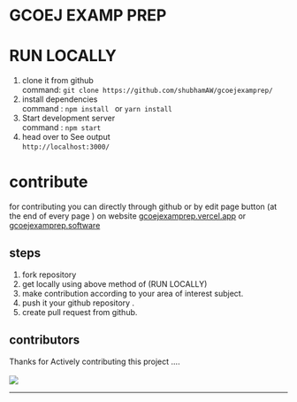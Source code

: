 # GCOEJ EXAMP PREP

# RUN LOCALLY 
1. clone it from github<br>command: ```git clone https://github.com/shubhamAW/gcoejexamprep/```
2. install dependencies <br> command : ```npm install ``` or ```yarn install```
3. Start development server <br> command : ```npm start```
4. head over to See output <br>```http://localhost:3000/``` 

# contribute
for contributing you can directly through github or by edit page button (at the end of every page ) on website
[gcoejexamprep.vercel.app](https://gcoejexamprep-shubhamaw.vercel.app/)
or 
[gcoejexamprep.software](https://gcoejexamprep.software/)

## steps 
1. fork repository
2. get locally using above method of (RUN LOCALLY) 
3. make contribution according to your area of interest subject.
4. push it your github repository .
5. create pull request from github.

## contributors
<div> Thanks for Actively contributing this project ....</div>
<br>

<a href="https://github.com/shubhamAW/gcoejexamprep/graphs/contributors">
  <img src="https://contrib.rocks/image?repo=shubhamAW/gcoejexamprep" />
</a>

---


